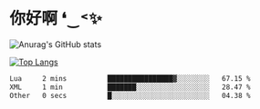 # 你好啊 ❛‿˂✨

![Anurag's GitHub stats](https://github-readme-stats.vercel.app/api?username=ZombieFly&count_private=true&show_icons=true)

[![Top Langs](https://github-readme-stats.vercel.app/api/top-langs/?username=ZombieFly&layout=compact&count_private=true&hide=Ruby,makefile)](https://github.com/anuraghazra/github-readme-stats)

<!--START_SECTION:waka-->

```txt
Lua     2 mins          ████████████████▓░░░░░░░░   67.15 %
XML     1 min           ███████░░░░░░░░░░░░░░░░░░   28.47 %
Other   0 secs          █░░░░░░░░░░░░░░░░░░░░░░░░   04.38 %
```

<!--END_SECTION:waka-->
